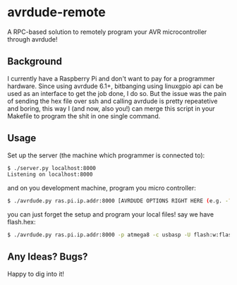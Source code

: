 # avrdude-remote

A RPC-based solution to remotely program your AVR microcontroller through avrdude!

## Background

I currently have a Raspberry Pi and don't want to pay for a programmer hardware.
Since using avrdude 6.1+, bitbanging using linuxgpio api can be used as an interface
to get the job done, I do so. But the issue was the pain of sending the hex file
over ssh and calling avrdude is pretty repeatetive and boring, this way I (and now,
also you!) can merge this script in your Makefile to program the shit in one single
command.

## Usage

Set up the server (the machine which programmer is connected to):

```bash
$ ./server.py localhost:8000
Listening on localhost:8000
```

and on you development machine, program you micro controller:

```bash
$ ./avrdude.py ras.pi.ip.addr:8000 [AVRDUDE OPTIONS RIGHT HERE (e.g. -?)]
```

you can just forget the setup and program your local files! say we have flash.hex:

```bash
$ ./avrdude.py ras.pi.ip.addr:8000 -p atmega8 -c usbasp -U flash:w:flash.hex:i
```

## Any Ideas? Bugs?

Happy to dig into it!
